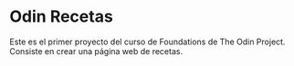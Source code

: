 # Odin Recetas
Este es el primer proyecto del curso de Foundations de
The Odin Project. Consiste en crear una página web de 
recetas.
